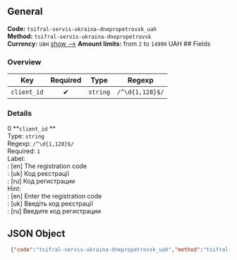 ## General 
**Code:** `tsifral-servis-ukraina-dnepropetrovsk_uah`  
**Method:** `tsifral-servis-ukraina-dnepropetrovsk`  
**Currency:** `UAH` [show -->]() 
**Amount limits:** from `2`  to `14999`  UAH ## Fields 
### Overview 
|Key|Required|Type|Regexp| 
|:---:|:---:|:---:|:---:| 
|`client_id` |✔ |`string` |`/^\d{1,128}$/` | 
 
### Details 
0 **`client_id` **  
Type: `string`  
Regexp: `/^\d{1,128}$/`  
Required: `1`  
Label:  
: [en] The registration code  
: [uk] Код реєстрації  
: [ru] Код регистрации  
Hint:  
: [en] Enter the registration code  
: [uk] Введіть код реєстрації  
: [ru] Введите код регистрации  
## JSON Object 
```json
 {"code":"tsifral-servis-ukraina-dnepropetrovsk_uah","method":"tsifral-servis-ukraina-dnepropetrovsk","currency":"UAH","fields":[{"key":"client_id","type":"string","label":{"en":"The registration code","uk":"\u041a\u043e\u0434 \u0440\u0435\u0454\u0441\u0442\u0440\u0430\u0446\u0456\u0457","ru":"\u041a\u043e\u0434 \u0440\u0435\u0433\u0438\u0441\u0442\u0440\u0430\u0446\u0438\u0438"},"regexp":"\/^\\d{1,128}$\/","required":true,"position":1,"hint":{"en":"Enter the registration code","uk":"\u0412\u0432\u0435\u0434\u0456\u0442\u044c \u043a\u043e\u0434 \u0440\u0435\u0454\u0441\u0442\u0440\u0430\u0446\u0456\u0457","ru":"\u0412\u0432\u0435\u0434\u0438\u0442\u0435 \u043a\u043e\u0434 \u0440\u0435\u0433\u0438\u0441\u0442\u0440\u0430\u0446\u0438\u0438"},"example":"164569"}],"amount_min":2,"amount_max":14999}```  
